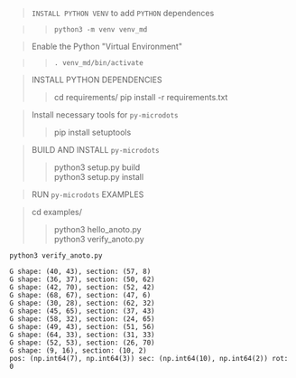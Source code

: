 
>  `INSTALL PYTHON VENV` to add `PYTHON` dependences

> >`python3 -m venv venv_md`

> Enable the Python "Virtual Environment"

> > `. venv_md/bin/activate`

> INSTALL PYTHON DEPENDENCIES
> > cd requirements/
> > pip install -r requirements.txt  

> Install necessary tools for `py-microdots`
> > pip install setuptools

> BUILD AND INSTALL `py-microdots`
> > python3 setup.py build  
> > python3 setup.py install

> RUN `py-microdots` EXAMPLES

> cd examples/
> > python3 hello_anoto.py  
> > python3 verify_anoto.py 

`python3 verify_anoto.py`
```
G shape: (40, 43), section: (57, 8)
G shape: (36, 37), section: (50, 62)
G shape: (42, 70), section: (52, 42)
G shape: (68, 67), section: (47, 6)
G shape: (30, 28), section: (62, 32)
G shape: (45, 65), section: (37, 43)
G shape: (58, 32), section: (24, 65)
G shape: (49, 43), section: (51, 56)
G shape: (64, 33), section: (31, 33)
G shape: (52, 53), section: (26, 70)
G shape: (9, 16), section: (10, 2)
pos: (np.int64(7), np.int64(3)) sec: (np.int64(10), np.int64(2)) rot: 0
```
